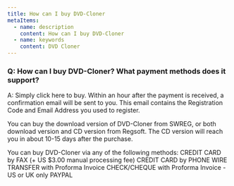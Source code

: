 ```yaml
---
title: How can I buy DVD-Cloner
metaItems:
  - name: description
    content: How can I buy DVD-Cloner
  - name: keywords
    content: DVD Cloner
---
```


### Q: How can I buy DVD-Cloner? What payment methods does it support?

A:
Simply click here to buy. Within an hour after the payment is received, a confirmation email will be sent to you. This email contains the Registration Code and Email Address you used to register.

You can buy the download version of DVD-Cloner from SWREG, or both download version and CD version from Regsoft. The CD version will reach you in about 10-15 days after the purchase.

You can buy DVD-Cloner via any of the following methods: 
CREDIT CARD by FAX (+ US $3.00 manual processing fee) 
CREDIT CARD by PHONE 
WIRE TRANSFER with Proforma Invoice 
CHECK/CHEQUE with Proforma Invoice - US or UK only PAYPAL
